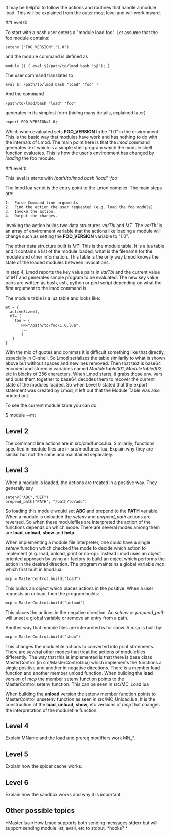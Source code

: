 It may be helpful to follow the actions and routines that handle a module load.
This will be explained from the outer most level and will work inward.

##Level 0:

To start with a bash user enters a "module load foo".  Let assume that the foo module
contains:

    setenv ("FOO_VERSION","1.0")

and the module command is defined as

    module () { eval $(/path/to/lmod bash "$@"); }

The user command translates to

    eval $( /path/to/lmod bash "load" "foo" )

And the command

    /path/to/lmod/bash "load" "foo"

generates in its simplest form (hiding many details, explained later)

    export FOO_VERSION=1.0;

Which when evaluated sets **FOO\_VERSION** to be "1.0" in the environment.  This is the basic
way that modules have work and has nothing to do with the internals of Lmod.  The main
point here is that the *lmod* command generates text which is a simple shell program which
the module shell function evaluates.  This is how the user's environment has changed
by *loading* the foo module.  

##Level 1:

This level is starts with */path/to/lmod bash 'load' 'foo'*

The lmod.lua script is the entry point to the Lmod complex.  The main steps are:

    1.  Parse Command line arguments
    2.  Find the action the user requested (e.g. load the foo module).
    3.  Invoke the action.
    4.  Output the changes.

Invoking the action builds two data structures *varTbl* and *MT*.  The *varTbl* is an
array of environment variable that the actions like loading a module will change such
as setting the **FOO\_VERSION** variable to "1.0".

The other data structure built is *MT*.  This is the module table.  It is a lua table
and it contains a list of the module loaded, what is the filename for the module and
other information.  This table is the only way Lmod knows the state of the loaded modules
between invocations.

In step 4, Lmod reports the key value pairs in *varTbl* and the current value of *MT*
and generates simple program to be evaluated.  The new key value pairs are written as
bash, csh, python or perl script depending on what the first argument to the lmod
command is.

The module table is a lua table and looks like:

    mt = {
      activeSize=1,
      mT= {
        foo = {
           FN="/path/to/foo/1.0.lua",
           ...
           }
       }
    }

With the mix of quotes and commas it is difficult something like that directly, especially
in C-shell.  So Lmod serializes the table similarily to what is shown above but without
spaces and newlines removed.  Then that text is base64 encoded and stored in variables named
_ModuleTable001_, _ModuleTable002_, etc in blocks of 256 characters.  When Lmod starts, it
grabs those env. vars and puts them together to base64 decodes them to recover the current
state of the modules loaded.  So when Level 0 stated that the export statement was created
by Lmod, it left out that the Module Table was also printed out.

To see the current module table you can do:

   $ module --mt

## Level 2

The command line actions are in src/cmdfuncs.lua.  Similarily, functions specified in module
files are in src/modfuncs.lua.  Explain why they are similar but not the same and maintained
separately.

## Level 3

When a module is loaded, the actions are treated in a positive way.  They generally say

    setenv("ABC","DEF")
    prepend_path("PATH", "/path/to/add")
    
So loading this module would set **ABC** and prepend to the **PATH** variable.  When a module is
unloaded the *setenv* and *prepend\_path* actions are reversed.  So when these modulefiles
are interpreted the action of the functions depends on which mode.  There are several modes
among them are **load**, **unload**, **show** and **help**.

When implementing a module file interpreter, one could have a single *setenv* function which
checked the mode to decide which action to implement (e.g. load, unload, print or no-op).
Instead Lmod uses an object oriented approach by using an factory to build an object which
performs the action in the desired direction.  The program maintains a global variable
*mcp* which first built in lmod.lua:

    mcp = MasterControl.build("load")

This builds an object which places actions in the positive.  When a user requests an unload,
then the program builds:

    mcp = MasterControl.build("unload")

This places the actions in the negative direction.  An *setenv* or *prepend\_path* will unset
a global variable or remove an entry from a path. 

Another way that module files are interpreted is for show.  A *mcp* is built by:

    mcp = MasterControl.build("show")

This changes the modulefile actions to converted into print statements.  There are several
other modes that treat the actions of modulefiles differently.  The way that this is
implemented is that there is base class MasterControl (in src/MasterControl.lua) which
implements the functions a single positive and another in negative directions.  There is
a member load function and another member unload function.  When building the **load** version
of *mcp* the member setenv function points to the MasterControl.setenv function.  This can
be seen in src/MC\_Load.lua

When building the **unload** version the setenv member function points to
MasterControl.unsetenv function as seen in src/MC\_Unload.lua.  It is the construction
of the **load**, **unload**, **show**, etc versions of *mcp*  that changes the
interpretation of the modulefile function.

## Level 4

Explain MName and the load and prereq modifiers work MN_*.

## Level 5

Explain how the spider cache works.

## Level 6

Explain how the sandbox works and why it is important.

## Other possible topics

*Master.lua
*How Lmod supports both sending messages stderr but will support sending module list, avail,
  etc to stdout.
*hooks?
* 






